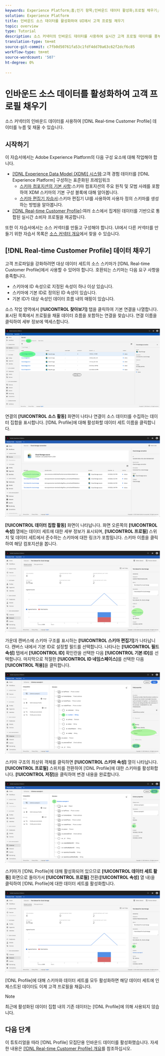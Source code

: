 ```yaml
---
keywords: Experience Platform;홈;인기 항목;인바운드 데이터 활성화;프로필 채우기;rtcp 채우기;채워진 통합 프로필
solution: Experience Platform
title: 인바운드 소스 데이터를 활성화하여 UI에서 고객 프로필 채우기
topic: overview
type: Tutorial
description: 소스 커넥터의 인바운드 데이터를 사용하여 실시간 고객 프로필 데이터를 풍부하게 만들고 채울 수 있습니다.
translation-type: tm+mt
source-git-commit: c7fb0d50761fa53c1fdf4dd70a63c62f2dcf6c85
workflow-type: tm+mt
source-wordcount: '507'
ht-degree: 0%

---
```



# 인바운드 소스 데이터를 활성화하여 고객 프로필 채우기

소스 커넥터의 인바운드 데이터를 사용하여 [!DNL Real-time Customer Profile] 데이터를 누름 및 채울 수 있습니다.

## 시작하기

이 자습서에서는 Adobe Experience Platform의 다음 구성 요소에 대해 작업해야 합니다.

- [[!DNL Experience Data Model (XDM)] 시스템](../../../xdm/home.md):고객 경험 데이터를  [!DNL Experience Platform] 구성하는 표준화된 프레임워크
   - [스키마 컴포지션의 기본 사항](../../../xdm/schema/composition.md):스키마 컴포지션의 주요 원칙 및 모범 사례를 포함하여 XDM 스키마의 기본 구성 블록에 대해 알아봅니다.
   - [스키마 편집기 자습서](../../../xdm/tutorials/create-schema-ui.md):스키마 편집기 UI를 사용하여 사용자 정의 스키마를 생성하는 방법을 알아봅니다.
- [[!DNL Real-time Customer Profile]](../../../profile/home.md):여러 소스에서 집계된 데이터를 기반으로 통합된 실시간 소비자 프로필을 제공합니다.

또한 이 자습서에서는 소스 커넥터를 만들고 구성해야 합니다.  UI에서 다른 커넥터를 만들기 위한 자습서 목록은 [소스 커넥터 개요](../../home.md)에서 찾을 수 있습니다.

## [!DNL Real-time Customer Profile] 데이터 채우기

고객 프로파일을 강화하려면 대상 데이터 세트의 소스 스키마가 [!DNL Real-time Customer Profile]에서 사용할 수 있어야 합니다. 호환되는 스키마는 다음 요구 사항을 충족합니다.

- 스키마에 ID 속성으로 지정된 속성이 하나 이상 있습니다.
- 스키마에 기본 ID로 정의된 ID 속성이 있습니다.
- 기본 ID가 대상 속성인 데이터 흐름 내의 매핑이 있습니다.

소스 작업 영역에서 **[!UICONTROL 찾아보기]** 탭을 클릭하여 기본 연결을 나열합니다. 표시된 목록에서 프로필을 채울 데이터 흐름을 포함하는 연결을 찾습니다. 연결 이름을 클릭하여 세부 정보에 액세스합니다.

![](../../images/tutorials/dataflow/cloud-storage/batch/browse.png)

연결의 **[!UICONTROL 소스 활동]** 화면이 나타나 연결이 소스 데이터를 수집하는 데이터 집합을 표시합니다. [!DNL Profile]에 대해 활성화할 데이터 세트 이름을 클릭합니다.

![](../../images/tutorials/dataflow/cloud-storage/batch/dataset-dataflow.png)

**[!UICONTROL 데이터 집합 활동]** 화면이 나타납니다. 화면 오른쪽의 **[!UICONTROL 속성]** 열에는 데이터 세트에 대한 세부 정보가 표시되며, **[!UICONTROL 프로필]** 스위치 및 데이터 세트에서 준수하는 스키마에 대한 링크가 포함됩니다. 스키마 이름을 클릭하여 해당 컴포지션을 봅니다.

![](../../images/tutorials/dataflow/cloud-storage/batch/select-dataset-schema.png)

가운데 캔버스에 스키마 구조를 표시하는 **[!UICONTROL 스키마 편집기]**&#x200B;가 나타납니다. 캔버스 내에서 기본 ID로 설정할 필드를 선택합니다. 나타나는 **[!UICONTROL 필드 속성]** 탭에서 **[!UICONTROL ID]** 확인란을 선택한 다음 **[!UICONTROL 기본 ID]**&#x200B;를 선택합니다. 마지막으로 적절한 **[!UICONTROL ID 네임스페이스]**&#x200B;를 선택한 다음 **[!UICONTROL 적용]**&#x200B;을 클릭합니다.

![](../../images/tutorials/dataflow/cloud-storage/batch/set-schema-identity.png)

스키마 구조의 최상위 객체를 클릭하면 **[!UICONTROL 스키마 속성]** 열이 나타납니다. **[!UICONTROL 프로필]** 스위치를 전환하여 [!DNL Profile]에 대한 스키마를 활성화합니다. **[!UICONTROL 저장]**&#x200B;을 클릭하여 변경 내용을 완료합니다.

![](../../images/tutorials/dataflow/cloud-storage/batch/enable-profile.png)

스키마가 [!DNL Profile]에 대해 활성화되어 있으므로 **[!UICONTROL 데이터 세트 활동]** 화면으로 돌아가서 **[!UICONTROL 프로필]** 전환(**[!UICONTROL 속성]** 열 내)을 클릭하여 [!DNL Profile]에 대한 데이터 세트를 활성화합니다.

![](../../images/tutorials/dataflow/cloud-storage/batch/enable-dataset-profile.png)

[!DNL Profile]에 대해 스키마와 데이터 세트를 모두 활성화하면 해당 데이터 세트에 인제스트된 데이터도 이제 고객 프로필을 채웁니다.

>[!NOTE]
>
>최근에 활성화된 데이터 집합 내의 기존 데이터는 [!DNL Profile]에 의해 사용되지 않습니다.

## 다음 단계

이 튜토리얼을 따라 [!DNL Profile] 모집단용 인바운드 데이터를 활성화했습니다. 자세한 내용은 [[!DNL Real-time Customer Profile] 개요](../../../profile/home.md)를 참조하십시오.